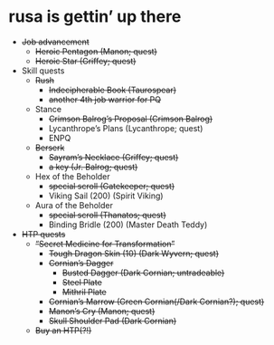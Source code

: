 # rusa is gettin&rsquo; up there

- ~~Job advancement~~
    - ~~Heroic Pentagon (Manon; quest)~~
    - ~~Heroic Star (Griffey; quest)~~
- Skill quests
    - ~~Rush~~
        - ~~Indecipherable Book (Taurospear)~~
        - ~~another 4th job warrior for PQ~~
    - Stance
        - ~~Crimson Balrog&rsquo;s Proposal (Crimson Balrog)~~
        - Lycanthrope&rsquo;s Plans (Lycanthrope; quest)
        - ENPQ
    - ~~Berserk~~
        - ~~Sayram&rsquo;s Necklace (Griffey; quest)~~
        - ~~a key (Jr. Balrog; quest)~~
    - Hex of the Beholder
        - ~~special scroll (Gatekeeper; quest)~~
        - Viking Sail (200) (Spirit Viking)
    - Aura of the Beholder
        - ~~special scroll (Thanatos; quest)~~
        - Binding Bridle (200) (Master Death Teddy)
- ~~HTP quests~~
    - ~~&ldquo;Secret Medicine for Transformation&rdquo;~~
        - ~~Tough Dragon Skin (10) (Dark Wyvern; quest)~~
        - ~~Cornian&rsquo;s Dagger~~
            - ~~Busted Dagger (Dark Cornian; untradeable)~~
            - ~~Steel Plate~~
            - ~~Mithril Plate~~
        - ~~Cornian&rsquo;s Marrow (Green Cornian(/Dark Cornian?); quest)~~
        - ~~Manon&rsquo;s Cry (Manon; quest)~~
        - ~~Skull Shoulder Pad (Dark Cornian)~~
    - ~~Buy an HTP(?!)~~
